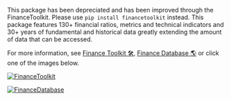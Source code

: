 This package has been depreciated and has been improved through the FinanceToolkit. Please use `pip install financetoolkit` instead. This package features 130+ financial ratios, metrics and technical indicators and 30+ years of fundamental and historical data greatly extending the amount of data that can be accessed.

For more information, see [Finance Toolkit 🛠️](https://github.com/JerBouma/FinanceToolkit), [Finance Database 🌎](https://github.com/JerBouma/FinanceDatabase) or click one of the images below.

[![FinanceToolkit](https://github.com/JerBouma/FinanceToolkit/assets/46355364/198d47bd-e1b3-492d-acc4-5d9f02d1d009)](https://github.com/JerBouma/FinanceToolkit)

[![FinanceDatabase](https://user-images.githubusercontent.com/46355364/220746807-669cdbc1-ac67-404c-b0bb-4a3d67d9931f.jpg?_sm_au_=iHVD7kMHQFcWWKLHjHt2JKQJVT1MW)](https://github.com/JerBouma/FinanceDatabase)